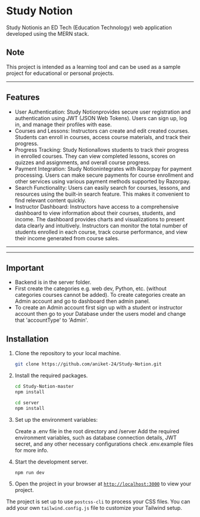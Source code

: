 # Study Notion

Study Notionis an ED Tech (Education Technology) web application developed using the MERN stack.

## Note

This project is intended as a learning tool and can be used as a sample project for educational or personal projects.

---

## Features

- User Authentication: Study Notionprovides secure user registration and authentication using JWT (JSON Web Tokens). Users can sign up, log in, and manage their
  profiles with ease.
- Courses and Lessons: Instructors can create and edit created courses. Students can enroll in courses, access course materials, and track their progress.
- Progress Tracking: Study Notionallows students to track their progress in enrolled courses. They can view completed lessons, scores on quizzes and
  assignments, and overall course progress.
- Payment Integration: Study Notionintegrates with Razorpay for payment processing. Users can make secure payments for course enrollment and other services
  using various payment methods supported by Razorpay.
- Search Functionality: Users can easily search for courses, lessons, and resources using the built-in search feature. This makes it convenient to find relevant
  content quickly.
- Instructor Dashboard: Instructors have access to a comprehensive dashboard to view information about their courses, students, and income. The
  dashboard provides charts and visualizations to present data clearly and intuitively. Instructors can monitor the total number of students enrolled in
  each course, track course performance, and view their income generated from course sales.

---

---

## Important

- Backend is in the server folder.
- First create the categories e.g. web dev, Python, etc. (without categories courses cannot be added). To create categories create an Admin account and go to dashboard then admin panel.
- To create an Admin account first sign up with a student or instructor account then go to your Database under the users model and change that 'accountType' to 'Admin'.

## Installation

1. Clone the repository to your local machine.

   ```sh
   git clone https://github.com/aniket-24/Study-Notion.git
   ```

2. Install the required packages.

   ```sh
   cd Study-Notion-master
   npm install

   cd server
   npm install
   ```

3. Set up the environment variables:

   Create a .env file in the root directory and /server
   Add the required environment variables, such as database connection details, JWT secret, and any other necessary configurations check .env.example files for more info.

4. Start the development server.

   ```sh
   npm run dev
   ```

5. Open the project in your browser at [`http://localhost:3000`](http://localhost:3000) to view your project.

The project is set up to use `postcss-cli` to process your CSS files. You can add your own `tailwind.config.js` file to customize your Tailwind setup.
